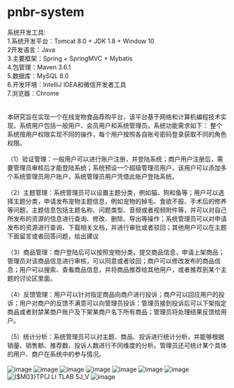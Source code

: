 # pnbr-system
系统开发工具:<br/>
1.系统开发平台：Tomcat 8.0 + JDK 1.8 + Window 10<br/>
2开发语言：Java<br/>
3.主要框架：Spring + SpringMVC + Mybatis <br/>
4.包管理：Maven 3.6.1<br/>
5.数据库：MySQL 8.0<br/>
6.开发环境：IntelliJ IDEA和微信开发者工具<br/>
7.浏览器：Chrome<br/>
<br/>
<br/>
本研究旨在实现一个在线宠物食品荐购平台，该平台基于网络和计算机编程技术实现，系统用户包括一般用户、会员用户和系统管理员。系统功能需求如下： 整个系统按用户权限实现不同的操作，每个用户按照各自账号密码登录获取不同的角色权限。 <br/> 
<br/>（1）验证管理：一般用户可以进行账户注册，并登陆系统；商户用户注册后，需要管理员审核后才能登陆系统；系统预设一个超级管理员用户，该用户可以添加多个系统管理员用户账户，系统管理员用户凭借此账户登陆系统。 <br/><br/>（2）主题管理：系统管理员可以设置主题分类，例如猫、狗和鱼等；用户可以选择主题分类，申请发布宠物主题信息，例如宠物的掉毛、食欲不振、手术后的修养等问题，主题信息包括主题名称、问题类型、音频或者视频附件等，并可以对自己所发布的资源的信息进行查询、修改、删除、导出等操作；系统管理员可以对申请发布的资源进行查询、下载相关文档，并进行审批或者驳回；其他用户可以在主题下面留言或者回答问题，给出建议<br/> <br/>（3）商品管理：商户登陆后可以按照宠物分类，提交商品信息，申请上架商品；管理员对该商品信息进行审核，可以同意或者驳回；商户可以修改发布的商品信息；用户可以搜索、查看商品信息，并将商品推荐给其他用户，或者推荐到某个主题的讨论区里面。<br/><br/> （4）反馈管理：用户可以针对指定商品向商户进行投诉；商户可以回应用户的投诉；用户对商户的反馈不满意可以向管理员投诉：管理员接到投诉后可以下架指定商品或者封禁某商户账户及下架某商户名下所有商品；管理员将处理结果反馈给用户。<br/><br/> （5）统计分析：系统管理员可以对主题、商品、投诉进行统计分析，并能够根据销量、销售额、推荐数、投诉人数进行不同维度的分析。管理员还可统计某个具体的用户、商户在系统中的参与情况。<br/>
<br/>
![image](https://user-images.githubusercontent.com/100843619/175324710-01b0006e-5055-4494-886a-6a0f0cd38ba2.png)
![image](https://user-images.githubusercontent.com/100843619/175324756-b3fc8ddd-215b-4f56-b1cc-97aa981d5b4f.png)
![image](https://user-images.githubusercontent.com/100843619/175324810-7909d7e1-12b9-426c-acd6-99eb1605075e.png)
![image](https://user-images.githubusercontent.com/100843619/175324643-af7525c0-90d9-405a-bb66-411a2982a17c.png)
![image](https://user-images.githubusercontent.com/100843619/175324674-60462d06-a212-4830-b691-19df8cba92ff.png)
![image](https://user-images.githubusercontent.com/100843619/175325193-d0fde32a-7cc1-4453-9aae-f385863e6ce8.png)
![image](https://user-images.githubusercontent.com/100843619/175324826-1b35b930-d33a-4767-8f20-21f4c815927e.png)
![($M03}TP(J LI TLAB SJ_V](https://user-images.githubusercontent.com/100843619/174638091-f4469f91-dd49-41d3-a514-8d14cccb3725.png)
![image](https://user-images.githubusercontent.com/100843619/175325245-696a5727-a65c-491a-a54b-a3b90571ad94.png)
